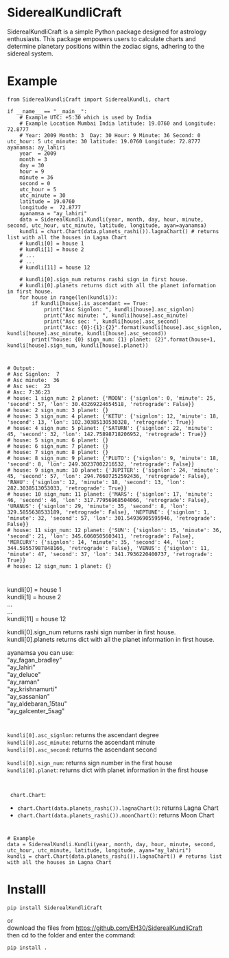 # SiderealKundliCraft
     
SiderealKundliCraft is a simple Python package designed for astrology enthusiasts. This package empowers users to calculate charts and determine planetary positions within the zodiac signs, adhering to the sidereal system.   

# Example
```
from SiderealKundliCraft import SiderealKundli, chart

if __name__ == "__main__":
    # Example UTC: +5:30 which is used by India
    # Example Location Mumbai India latitude: 19.0760 and Longitude: 72.8777 
    # Year: 2009 Month: 3  Day: 30 Hour: 9 Minute: 36 Second: 0 utc_hour: 5 utc_minute: 30 latitude: 19.0760 Longitude: 72.8777 ayanamsa: ay_lahiri 
    year  = 2009
    month = 3
    day = 30
    hour = 9
    minute = 36
    second = 0
    utc_hour = 5
    utc_minute = 30
    latitude = 19.0760
    longitude =  72.8777
    ayanamsa = "ay_lahiri"
    data = SiderealKundli.Kundli(year, month, day, hour, minute, second, utc_hour, utc_minute, latitude, longitude, ayan=ayanamsa)
    kundli = chart.Chart(data.planets_rashi()).lagnaChart() # returns list with all the houses in Lagna Chart
    # kundli[0] = house 1      
    # kundli[1] = house 2   
    # ...   
    # ...   
    # kundli[11] = house 12

    # kundli[0].sign_num returns rashi sign in first house.   
    # kundli[0].planets returns dict with all the planet information in first house.   
    for house in range(len(kundli)):
        if kundli[house].is_ascendant == True:
            print("Asc Signlon: ", kundli[house].asc_signlon)
            print("Asc minute: ", kundli[house].asc_minute)
            print("Asc sec: ", kundli[house].asc_second)
            print("Asc: {0}:{1}:{2}".format(kundli[house].asc_signlon, kundli[house].asc_minute, kundli[house].asc_second))
        print("house: {0} sign_num: {1} planet: {2}".format(house+1, kundli[house].sign_num, kundli[house].planet))

```   
#       
```   
# Output: 
# Asc Signlon:  7
# Asc minute:  36
# Asc sec:  23
# Asc: 7:36:23
# house: 1 sign_num: 2 planet: {'MOON': {'signlon': 0, 'minute': 25, 'second': 57, 'lon': 30.43269224654518, 'retrograde': False}}
# house: 2 sign_num: 3 planet: {}
# house: 3 sign_num: 4 planet: {'KETU': {'signlon': 12, 'minute': 18, 'second': 13, 'lon': 102.30385130530328, 'retrograde': True}}
# house: 4 sign_num: 5 planet: {'SATURN': {'signlon': 22, 'minute': 45, 'second': 32, 'lon': 142.75898718206952, 'retrograde': True}}
# house: 5 sign_num: 6 planet: {}
# house: 6 sign_num: 7 planet: {}
# house: 7 sign_num: 8 planet: {}
# house: 8 sign_num: 9 planet: {'PLUTO': {'signlon': 9, 'minute': 18, 'second': 8, 'lon': 249.30237002216532, 'retrograde': False}}
# house: 9 sign_num: 10 planet: {'JUPITER': {'signlon': 24, 'minute': 45, 'second': 57, 'lon': 294.76607252592436, 'retrograde': False}, 'RAHU': {'signlon': 12, 'minute': 18, 'second': 13, 'lon': 282.3038513053033, 'retrograde': True}}
# house: 10 sign_num: 11 planet: {'MARS': {'signlon': 17, 'minute': 46, 'second': 46, 'lon': 317.77956968504066, 'retrograde': False}, 'URANUS': {'signlon': 29, 'minute': 35, 'second': 8, 'lon': 329.5855638533189, 'retrograde': False}, 'NEPTUNE': {'signlon': 1, 'minute': 32, 'second': 57, 'lon': 301.54936905595946, 'retrograde': False}}
# house: 11 sign_num: 12 planet: {'SUN': {'signlon': 15, 'minute': 36, 'second': 21, 'lon': 345.6060505603411, 'retrograde': False}, 'MERCURY': {'signlon': 14, 'minute': 35, 'second': 44, 'lon': 344.59557987848166, 'retrograde': False}, 'VENUS': {'signlon': 11, 'minute': 47, 'second': 37, 'lon': 341.7936220400737, 'retrograde': True}}
# house: 12 sign_num: 1 planet: {}

```   


#   
kundli[0] = house 1      
kundli[1] = house 2  
...   
...   
kundli[11] = house 12

kundli[0].sign_num returns rashi sign number in first house.   
kundli[0].planets returns dict with all the planet information in first house.

ayanamsa you can use:   
"ay_fagan_bradley"   
"ay_lahiri"   
"ay_deluce"   
"ay_raman"   
"ay_krishnamurti"  
"ay_sassanian"   
"ay_aldebaran_15tau"  
"ay_galcenter_5sag"      
   
# 
```kundli[0].asc_signlon```: returns the ascendant degree    
```kundli[0].asc_minute```: returns the ascendant minute    
```kundli[0].asc_second```: returns the ascendant second   

```kundli[0].sign_num```: returns sign number in the first house    
```kundli[0].planet```:   returns dict with planet information in the first house   
#
``` chart.Chart```:    
- ```chart.Chart(data.planets_rashi()).lagnaChart()```: returns Lagna Chart    
- ```chart.Chart(data.planets_rashi()).moonChart()```: returns Moon Chart   
#

   
```  
# Example  
data = SiderealKundli.Kundli(year, month, day, hour, minute, second, utc_hour, utc_minute, latitude, longitude, ayan="ay_lahiri")
kundli = chart.Chart(data.planets_rashi()).lagnaChart() # returns list with all the houses in Lagna Chart
```

# Installl
```   
pip install SiderealKundliCraft
```   
or    
download the files from https://github.com/EH30/SiderealKundliCraft   
then cd to the folder and enter the command:    

```   
pip install .
```   
